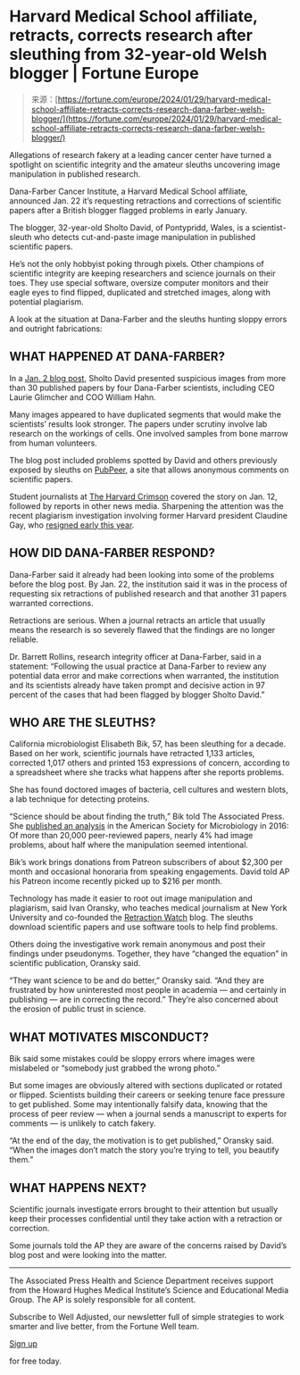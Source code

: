 <!--yml
category: 未分类
date: 2024-05-27 15:18:32
-->

# Harvard Medical School affiliate, retracts, corrects research after sleuthing from 32-year-old Welsh blogger | Fortune Europe

> 来源：[https://fortune.com/europe/2024/01/29/harvard-medical-school-affiliate-retracts-corrects-research-dana-farber-welsh-blogger/](https://fortune.com/europe/2024/01/29/harvard-medical-school-affiliate-retracts-corrects-research-dana-farber-welsh-blogger/)

Allegations of research fakery at a leading cancer center have turned a spotlight on scientific integrity and the amateur sleuths uncovering image manipulation in published research.

Dana-Farber Cancer Institute, a Harvard Medical School affiliate, announced Jan. 22 it’s requesting retractions and corrections of scientific papers after a British blogger flagged problems in early January.

The blogger, 32-year-old Sholto David, of Pontypridd, Wales, is a scientist-sleuth who detects cut-and-paste image manipulation in published scientific papers.

He’s not the only hobbyist poking through pixels. Other champions of scientific integrity are keeping researchers and science journals on their toes. They use special software, oversize computer monitors and their eagle eyes to find flipped, duplicated and stretched images, along with potential plagiarism.

A look at the situation at Dana-Farber and the sleuths hunting sloppy errors and outright fabrications:

## WHAT HAPPENED AT DANA-FARBER?

In a [Jan. 2 blog post](https://forbetterscience.com/2024/01/02/dana-farberications-at-harvard-university/), Sholto David presented suspicious images from more than 30 published papers by four Dana-Farber scientists, including CEO Laurie Glimcher and COO William Hahn.

Many images appeared to have duplicated segments that would make the scientists’ results look stronger. The papers under scrutiny involve lab research on the workings of cells. One involved samples from bone marrow from human volunteers.

The blog post included problems spotted by David and others previously exposed by sleuths on [PubPeer](https://pubpeer.com/static/about), a site that allows anonymous comments on scientific papers.

Student journalists at [The Harvard Crimson](https://www.thecrimson.com/article/2024/1/12/dana-farber-research-misconduct-allegations/) covered the story on Jan. 12, followed by reports in other news media. Sharpening the attention was the recent plagiarism investigation involving former Harvard president Claudine Gay, who [resigned early this year](https://apnews.com/article/harvard-president-claudine-gay-resigns-841575b89bcdc062cdf979e647a2539e).

## HOW DID DANA-FARBER RESPOND?

Dana-Farber said it already had been looking into some of the problems before the blog post. By Jan. 22, the institution said it was in the process of requesting six retractions of published research and that another 31 papers warranted corrections.

Retractions are serious. When a journal retracts an article that usually means the research is so severely flawed that the findings are no longer reliable.

Dr. Barrett Rollins, research integrity officer at Dana-Farber, said in a statement: “Following the usual practice at Dana-Farber to review any potential data error and make corrections when warranted, the institution and its scientists already have taken prompt and decisive action in 97 percent of the cases that had been flagged by blogger Sholto David.”

## WHO ARE THE SLEUTHS?

California microbiologist Elisabeth Bik, 57, has been sleuthing for a decade. Based on her work, scientific journals have retracted 1,133 articles, corrected 1,017 others and printed 153 expressions of concern, according to a spreadsheet where she tracks what happens after she reports problems.

She has found doctored images of bacteria, cell cultures and western blots, a lab technique for detecting proteins.

“Science should be about finding the truth,” Bik told The Associated Press. She [published an analysis](https://journals.asm.org/doi/10.1128/mbio.00809-16) in the American Society for Microbiology in 2016: Of more than 20,000 peer-reviewed papers, nearly 4% had image problems, about half where the manipulation seemed intentional.

Bik’s work brings donations from Patreon subscribers of about $2,300 per month and occasional honoraria from speaking engagements. David told AP his Patreon income recently picked up to $216 per month.

Technology has made it easier to root out image manipulation and plagiarism, said Ivan Oransky, who teaches medical journalism at New York University and co-founded the [Retraction Watch](https://retractionwatch.com/) blog. The sleuths download scientific papers and use software tools to help find problems.

Others doing the investigative work remain anonymous and post their findings under pseudonyms. Together, they have “changed the equation” in scientific publication, Oransky said.

“They want science to be and do better,” Oransky said. “And they are frustrated by how uninterested most people in academia — and certainly in publishing — are in correcting the record.” They’re also concerned about the erosion of public trust in science.

## WHAT MOTIVATES MISCONDUCT?

Bik said some mistakes could be sloppy errors where images were mislabeled or “somebody just grabbed the wrong photo.”

But some images are obviously altered with sections duplicated or rotated or flipped. Scientists building their careers or seeking tenure face pressure to get published. Some may intentionally falsify data, knowing that the process of peer review — when a journal sends a manuscript to experts for comments — is unlikely to catch fakery.

“At the end of the day, the motivation is to get published,” Oransky said. “When the images don’t match the story you’re trying to tell, you beautify them.”

## WHAT HAPPENS NEXT?

Scientific journals investigate errors brought to their attention but usually keep their processes confidential until they take action with a retraction or correction.

Some journals told the AP they are aware of the concerns raised by David’s blog post and were looking into the matter.

___

The Associated Press Health and Science Department receives support from the Howard Hughes Medical Institute’s Science and Educational Media Group. The AP is solely responsible for all content.

Subscribe to Well Adjusted, our newsletter full of simple strategies to work smarter and live better, from the Fortune Well team.

[Sign up](https://www.fortune.com/newsletters/well-adjusted?&itm_source=fortune&itm_medium=article_tout&itm_campaign=well_adjusted)

for free today.
